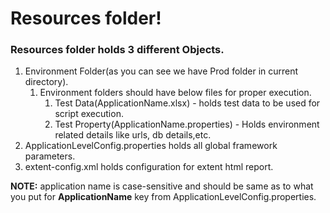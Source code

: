 # Resources folder!

### Resources folder holds 3 different Objects.
1. Environment Folder(as you can see we have Prod folder in current directory).
   1. Environment folders should have below files for proper execution.
      1. Test Data(ApplicationName.xlsx) - holds test data to be used for script execution.
      2. Test Property(ApplicationName.properties) - Holds environment related details like urls, db details,etc.
2. ApplicationLevelConfig.properties holds all global framework parameters.
3. extent-config.xml holds configuration for extent html report.

**NOTE:** application name is case-sensitive and should be same as to what you put for **ApplicationName** key from ApplicationLevelConfig.properties.
